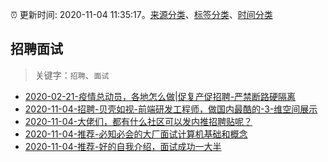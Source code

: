 :alarm_clock: 更新时间: 2020-11-04 11:35:17。[来源分类](../README.md)、[标签分类](../TAGS.md)、[时间分类](../TIMELINE.md)

## 招聘面试


> 关键字：`招聘`、`面试`



- [2020-02-21-疫情总动员，各地怎么做|促复产促招聘-严禁断路硬隔离](http://m.china.caixin.com/m/2020-02-22/101519091.html) 
- [2020-11-04-招聘-贝壳如视-前端研发工程师，做国内最酷的-3-维空间展示](https://www.v2ex.com/t/721795) 
- [2020-11-04-大佬们，都有什么社区可以发内推招聘贴呢？](https://www.v2ex.com/t/721776) 
- [2020-11-04-推荐-必知必会的大厂面试计算机基础和概念](https://toutiao.io/k/xvy1us5) 
- [2020-11-04-推荐-好的自我介绍，面试成功一大半](https://toutiao.io/k/lpyu6km) 
